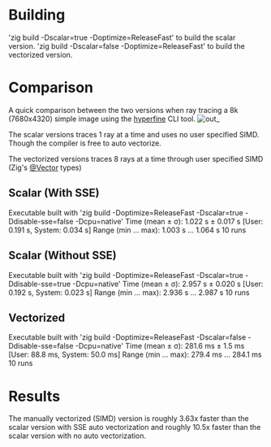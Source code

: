 # Building
'zig build -Dscalar=true -Doptimize=ReleaseFast' to build the scalar version.
'zig build -Dscalar=false -Doptimize=ReleaseFast' to build the vectorized version.

# Comparison
A quick comparison between the two versions when ray tracing a 8k (7680x4320) simple image using the [hyperfine](https://github.com/sharkdp/hyperfine) CLI tool.
![out_](https://github.com/user-attachments/assets/4e4dea80-c8fc-4b85-a25b-dc9d50948251)

The scalar versions traces 1 ray at a time and uses no user specified SIMD. Though the compiler is free to auto vectorize.

The vectorized versions traces 8 rays at a time through user specified SIMD (Zig's [@Vector](https://ziglang.org/documentation/0.13.0/#Vector) types)

## Scalar (With SSE)
Executable built with 'zig build -Doptimize=ReleaseFast -Dscalar=true -Ddisable-sse=false -Dcpu=native'
Time (mean ± σ):      1.022 s ±  0.017 s    [User: 0.191 s, System: 0.034 s]
Range (min … max):    1.003 s …  1.064 s    10 runs

## Scalar (Without SSE)
Executable built with 'zig build -Doptimize=ReleaseFast -Dscalar=true -Ddisable-sse=true -Dcpu=native'
Time (mean ± σ):      2.957 s ±  0.020 s    [User: 0.192 s, System: 0.023 s]
Range (min … max):    2.936 s …  2.987 s    10 runs

## Vectorized
Executable built with 'zig build -Doptimize=ReleaseFast -Dscalar=false -Ddisable-sse=false -Dcpu=native'
Time (mean ± σ):     281.6 ms ±   1.5 ms    [User: 88.8 ms, System: 50.0 ms]
Range (min … max):   279.4 ms … 284.1 ms    10 runs

# Results
The manually vectorized (SIMD) version is roughly 3.63x faster than the scalar version with SSE auto vectorization and roughly 10.5x faster than the scalar version with no auto vectorization.
